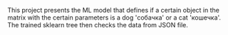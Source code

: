 This project presents the ML model that defines if a certain object in the matrix with the certain parameters is a dog 'собачка' or a cat 'кошечка'.
The trained sklearn tree then checks the data from JSON file.